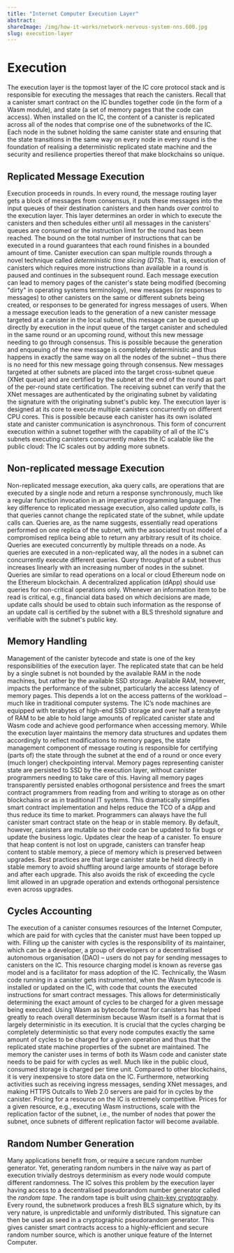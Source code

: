 ```yaml
---
title: "Internet Computer Execution Layer"
abstract: 
shareImage: /img/how-it-works/network-nervous-system-nns.600.jpg
slug: execution-layer
---
```


# Execution
The execution layer is the topmost layer of the IC core protocol stack and is responsible for executing the messages that reach the canisters.  Recall that a canister smart contract on the IC bundles together code (in the form of a Wasm module), and state (a set of memory pages that the code can access).  When installed on the IC, the content of a canister is replicated across all of the nodes that comprise one of the subnetworks of the IC.
Each node in the subnet holding the same canister state and ensuring that the state transitions in the same way on every node in every round is the foundation of realising a deterministic replicated state machine and the security and resilience properties thereof that make blockchains so unique.
## Replicated Message Execution
Execution proceeds in rounds. In every round, the message routing layer gets a block of messages from consensus, it puts these messages into the input queues of their destination canisters and then hands over control to the execution layer.  This layer determines an order in which to execute the canisters and then schedules either until all messages in the canisters' queues are consumed or the instruction limit for the round has been reached.  The bound on the total number of instructions that can be executed in a round guarantees that each round finishes in a bounded amount of time.
Canister execution can span multiple rounds through a novel technique called *deterministic time slicing (DTS*). That is, execution of canisters which requires more instructions than available in a round is paused and continues in the subsequent round.
Each message execution can lead to memory pages of the canister's state being modified (becoming "dirty" in operating systems terminology), new messages (or responses to messages) to other canisters on the same or different subnets being created, or responses to be generated for ingress messages of users.
When a message execution leads to the generation of a new canister message targeted at a canister in the local subnet, this message can be queued up directly by execution in the input queue of the target canister and scheduled in the same round or an upcoming round, without this new message needing to go through consensus. This is possible because the generation and enqueuing of the new message is completely deterministic and thus happens in exactly the same way on all the nodes of the subnet – thus there is no need for this new message going through consensus.
New messages targeted at other subnets are placed into the target cross-subnet queue (XNet queue) and are certified by the subnet at the end of the round as part of the per-round state certification. The receiving subnet can verify that the XNet messages are authenticated by the originating subnet by validating the signature with the originating subnet's public key.
The execution layer is designed at its core to execute multiple canisters concurrently on different CPU cores. This is possible because each canister has its own isolated state and canister communication is asynchronous. This form of concurrent execution within a subnet together with the capability of all of the IC's subnets executing canisters concurrently makes the IC scalable like the public cloud: The IC scales out by adding more subnets.
## Non-replicated message Execution
Non-replicated message execution, aka query calls,  are operations that are executed by a single node and return a response synchronously, much like a regular function invocation in an imperative programming language. The key difference to replicated message execution, also called *update calls*, is that queries cannot change the replicated state of the subnet, while update calls can. Queries are, as the name suggests, essentially read operations performed on one replica of the subnet, with the associated trust model of a compromised replica being able to return any arbitrary result of its choice.
Queries are executed concurrently by multiple threads on a node. As queries are executed in a non-replicated way, all the nodes in a subnet can concurrently execute different queries. Query throughput of a subnet thus increases linearly with an increasing number of nodes in the subnet.
Queries are similar to read operations on a local or cloud Ethereum node on the Ethereum blockchain. A decentralized application (dApp) should use queries for non-critical operations only. Whenever an information item to be read is critical, e.g., financial data based on which decisions are made, update calls should be used to obtain such information as the response of an update call is certified by the subnet with a BLS threshold signature and verifiable with the subnet's public key.
## Memory Handling
Management of the canister bytecode and state is one of the key responsibilities of the execution layer. The replicated state that can be held by a single subnet is not bounded by the available RAM in the node machines, but rather by the available SSD storage. Available RAM, however, impacts the performance of the subnet, particularly the access latency of memory pages. This depends a lot on the access patterns of the workload – much like in traditional computer systems.
The IC’s node machines are equipped with terabytes of high-end SSD storage and over half a terabyte of RAM to be able to hold large amounts of replicated canister state and Wasm code and achieve good performance when accessing memory. While the execution layer maintains the memory data structures and updates them accordingly to reflect modifications to memory pages, the state management component of message routing is responsible for certifying (parts of) the state through the subnet at the end of a round or once every (much longer) checkpointing interval.
Memory pages representing canister state are persisted to SSD by the execution layer, without canister programmers needing to take care of this. Having all memory pages transparently persisted enables orthogonal persistence and frees the smart contract programmers from reading from and writing to storage as on other blockchains or as in traditional IT systems. This dramatically simplifies smart contract implementation and helps reduce the TCO of a dApp and thus reduce its time to market. Programmers can always have the full canister smart contract state on the heap or in stable memory.
By default, however, canisters are mutable so their code can be updated to fix bugs or update the business logic.  Updates clear the heap of a canister.  To ensure that heap content is not lost on upgrade, canisters can transfer heap content to stable memory, a piece of memory which is preserved between upgrades.  Best practices are that large canister state be held directly in stable memory to avoid shuffling around large amounts of storage before and after each upgrade. This also avoids the risk of exceeding the cycle limit allowed in an upgrade operation and extends orthogonal persistence even across upgrades.
## Cycles Accounting
The execution of a canister consumes resources of the Internet Computer, which are paid for with cycles that the canister must have been topped up with. Filling up the canister with cycles is the responsibility of its maintainer, which can be a developer, a group of developers or a decentralised autonomous organisation (DAO) – users do not pay for sending messages to canisters on the IC. This resource charging model is known as reverse gas model and is a facilitator for mass adoption of the IC.
Technically, the Wasm code running in a canister gets instrumented, when the Wasm bytecode is installed or updated on the IC, with code that counts the executed instructions for smart contract messages. This allows for deterministically determining the exact amount of cycles to be charged for a given message being executed. Using Wasm as bytecode format for canisters has helped greatly to reach overall determinism because Wasm itself is a format that is largely deterministic in its execution. It is crucial that the cycles charging be completely deterministic so that every node computes exactly the same amount of cycles to be charged for a given operation and thus that the replicated state machine properties of the subnet are maintained.
The memory the canister uses in terms of both its Wasm code and canister state needs to be paid for with cycles as well. Much like in the public cloud, consumed storage is charged per time unit. Compared to other blockchains, it is very inexpensive to store data on the IC. Furthermore, networking activities such as receiving ingress messages, sending XNet messages, and making HTTPS Outcalls to Web 2.0 servers are paid for in cycles by the canister.
Pricing for a resource on the IC is extremely competitive. Prices for a given resource, e.g., executing Wasm instructions, scale with the replication factor of the subnet, i.e., the number of nodes that power the subnet, once subnets of different replication factor will become available.
## Random Number Generation
Many applications benefit from, or require a secure random number generator.  Yet, generating random numbers in the naïve way as part of execution trivially destroys determinism as every node would compute different randomness.
The IC solves this problem by the execution layer having access to a decentralised pseudorandom number generator called the *random tape*. The random tape is built using [chain-key cryptography](https://internetcomputer.org/how-it-works/#Chain-key-cryptography). Every round, the subnetwork produces a fresh BLS signature which, by its very nature, is unpredictable and uniformly distributed.  This signature can then be used as seed in a cryptographic pseudorandom generator.  This gives canister smart contracts access to a highly-efficient and secure random number source, which is another unique feature of the Internet Computer. 

